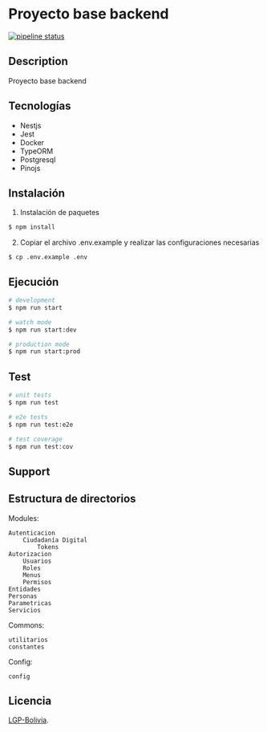 # Proyecto base backend
[![pipeline status](https://gitlab.agetic.gob.bo/agetic/backend-base-nestjs/badges/develop/pipeline.svg)](https://gitlab.agetic.gob.bo/agetic/backend-base-nestjs/-/commits/develop)

## Description

Proyecto base backend

## Tecnologías
- Nestjs
- Jest
- Docker
- TypeORM
- Postgresql
- Pinojs

## Instalación

1. Instalación de paquetes
```bash
$ npm install
```
2. Copiar el archivo .env.example y realizar las configuraciones necesarias
```
$ cp .env.example .env
```
## Ejecución

```bash
# development
$ npm run start

# watch mode
$ npm run start:dev

# production mode
$ npm run start:prod
```

## Test

```bash
# unit tests
$ npm run test

# e2e tests
$ npm run test:e2e

# test coverage
$ npm run test:cov
```

## Support


## Estructura de directorios


Modules:

    Autenticacion
        Ciudadanía Digital
            Tokens
    Autorizacion
        Usuarios
        Roles
        Menus
        Permisos
    Entidades
    Personas
    Parametricas
    Servicios


Commons:

    utilitarios
    constantes


Config:

    config

## Licencia

[LGP-Bolivia](LICENSE).
